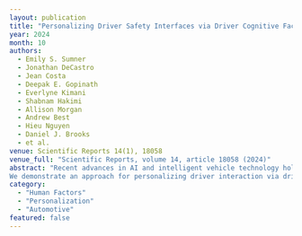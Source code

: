 ```yaml
---
layout: publication
title: "Personalizing Driver Safety Interfaces via Driver Cognitive Factors Inference"
year: 2024
month: 10
authors:
  - Emily S. Sumner
  - Jonathan DeCastro
  - Jean Costa
  - Deepak E. Gopinath
  - Everlyne Kimani
  - Shabnam Hakimi
  - Allison Morgan
  - Andrew Best
  - Hieu Nguyen
  - Daniel J. Brooks
  - et al.
venue: Scientific Reports 14(1), 18058
venue_full: "Scientific Reports, volume 14, article 18058 (2024)"
abstract: "Recent advances in AI and intelligent vehicle technology hold promise to revolutionize mobility and transportation, in the form of advanced driving assistance (ADAS) interfaces. Although it is widely recognized that certain cognitive factors, such as impulsivity and inhibitory control, are related to risky driving behavior, play a significant role in on-road risk-taking, existing systems fail to leverage such factors. Varying levels of these cognitive factors could influence the effectiveness and acceptance of driver safety interfaces.
We demonstrate an approach for personalizing driver interaction via driver safety interfaces that are triggered based on a learned recurrent neural network. The network is trained from a population of human drivers to infer impulsivity and inhibitory control from recent driving behavior. Using a high-fidelity vehicle motion simulator, we demonstrate the ability to deduce these factors from driver behavior. We then use these inferred factors to make instantaneous determinations on whether or not to engage a driver safety interface. This interface aims to decrease a driver's speed during yellow lights and reduce their inclination to run through them."
category:
  - "Human Factors"
  - "Personalization"
  - "Automotive"
featured: false
---
```


